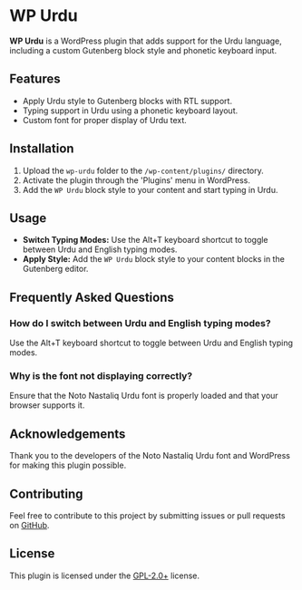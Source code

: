 # WP Urdu
**WP Urdu** is a WordPress plugin that adds support for the Urdu language, including a custom Gutenberg block style and phonetic keyboard input.

## Features
- Apply Urdu style to Gutenberg blocks with RTL support.
- Typing support in Urdu using a phonetic keyboard layout.
- Custom font for proper display of Urdu text.

## Installation
1. Upload the `wp-urdu` folder to the `/wp-content/plugins/` directory.
2. Activate the plugin through the 'Plugins' menu in WordPress.
3. Add the `WP Urdu` block style to your content and start typing in Urdu.

## Usage
- **Switch Typing Modes:** Use the Alt+T keyboard shortcut to toggle between Urdu and English typing modes.
- **Apply Style:** Add the `WP Urdu` block style to your content blocks in the Gutenberg editor.

## Frequently Asked Questions

### How do I switch between Urdu and English typing modes?
Use the Alt+T keyboard shortcut to toggle between Urdu and English typing modes.

### Why is the font not displaying correctly?
Ensure that the Noto Nastaliq Urdu font is properly loaded and that your browser supports it.

## Acknowledgements
Thank you to the developers of the Noto Nastaliq Urdu font and WordPress for making this plugin possible.

## Contributing

Feel free to contribute to this project by submitting issues or pull requests on [GitHub](https://github.com/etarbiyat/wp-urdu).

## License

This plugin is licensed under the [GPL-2.0+](http://www.gnu.org/licenses/gpl-2.0.html) license.
